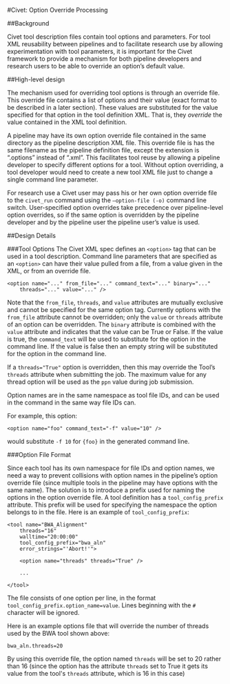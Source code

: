 #Civet: Option Override Processing

##Background

Civet tool description files contain tool options and parameters. For 
tool XML reusability between pipelines and to facilitate research use by
allowing experimentation with tool parameters, it is important for the 
Civet framework to provide a mechanism for both pipeline developers and
research users to be able to override an option’s default value.

##High-level design

The mechanism used for overriding tool options is through an override 
file. This override file contains a list of options and their value 
(exact format to be described in a later section). These values are 
substituted for the value specified for that option in the tool 
definition XML. That is, they _override_ the value contained in the XML 
tool definition. 

A pipeline may have its own option override file contained in the same 
directory as the pipeline description XML file. This override file is 
has the same filename as the pipeline definition file, except the 
extension is “.options” instead of “.xml”. This facilitates tool reuse 
by allowing a pipeline developer to specify different options for a 
tool. Without option overriding, a tool developer would need to create 
a new tool XML file just to change a single command line parameter.

For research use a Civet user may pass his or her own option override 
file to the `civet_run` command using the `—option-file (-o)` command 
line switch. User-specified option overrides take precedence over 
pipeline-level option overrides, so if the same option is overridden 
by the pipeline developer and by the pipeline user the pipeline user’s 
value is used.

##Design Details

###Tool Options
The Civet XML spec defines an `<option>` tag that can be used in a tool 
description. Command line parameters that are specified as an 
`<option>` can have their value pulled from a file, from a value given 
in the XML, or from an override file.

    <option name="..." from_file="..." command_text="..." binary="..." 
        threads="..." value="..." />

Note that the `from_file`, `threads`, and `value` attributes are 
mutually exclusive and cannot be specified for the same option tag. 
Currently options with the `from_file` attribute cannot be overridden; 
only the `value` or `threads` attribute of an option can be overridden. 
The `binary` attribute is combined with the `value` attribute and 
indicates that the value can be True or False. If the value is true, 
the `command_text` will be used to substitute for the option in the 
command line. If the value is false then an empty string will be 
substituted for the option in the command line.

If a `threads="True"` option is overridden, then this may override the 
Tool’s `threads` attribute when submitting the job. The maximum value 
for any thread option will be used as the `ppn` value during job 
submission.

Option names are in the same namespace as tool file IDs, and can be 
used in the command in the same way file IDs can.

For example, this option:

    <option name="foo" command_text="-f" value="10" />

would substitute `-f 10` for `{foo}` in the generated command line.

###Option File Format

Since each tool has its own namespace for file IDs and option names, we 
need a way to prevent collisions with option names in the pipeline’s 
option override file (since multiple tools in the pipeline may have 
options with the same name). The solution is to introduce a prefix 
used for naming the options in the option override file. A tool 
definition has a `tool_config_prefix` attribute.  This prefix will be 
used for specifying the namespace the option belongs to in the file. 
Here is an example of `tool_config_prefix`:

    <tool name="BWA_Alignment"  
        threads="16"  
        walltime="20:00:00"  
        tool_config_prefix="bwa_aln"  
        error_strings="'Abort!'">  

        <option name="threads" threads="True" />

        ... 

    </tool>

The file consists of one option per line, in the format 
`tool_config_prefix.option_name=value`. Lines beginning with the `#` 
character will be ignored.

Here is an example options file that will override the number of 
threads used by the BWA tool shown above:

    bwa_aln.threads=20

By using this override file,  the option named `threads` will be set to 
20 rather than 16 (since the option has the attribute `threads` set to 
True it gets its value from the tool's `threads` attribute, which is 16 
in this case)